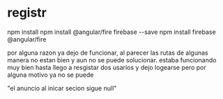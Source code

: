 # registr
npm install
npm install @angular/fire firebase --save
npm install firebase @angular/fire



por alguna razon ya dejo de funcionar,  al parecer las rutas de algunas manera no estan bien y aun no se puede solucionar. 
estaba funcionando muy bien hasta llego a resgistar dos usarios y dejo logearse pero por alguna motivo ya no se puede




"el anuncio al inicar secion sigue null"